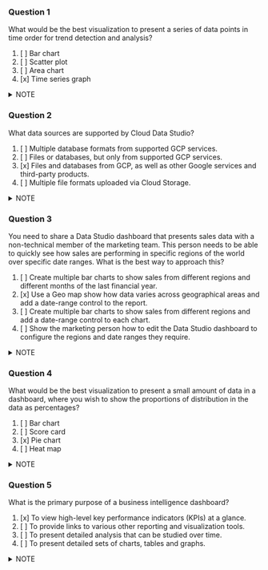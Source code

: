 ### Question 1

What would be the best visualization to present a series of data points in time order for trend detection and analysis?

1. [ ] Bar chart
2. [ ] Scatter plot
3. [ ] Area chart
4. [x] Time series graph

<details>
  <summary>NOTE</summary>

```
A time series chart shows how your data changes over a period of time.
```

</details>

### Question 2

What data sources are supported by Cloud Data Studio?

1. [ ] Multiple database formats from supported GCP services.
2. [ ] Files or databases, but only from supported GCP services.
3. [x] Files and databases from GCP, as well as other Google services and third-party products.
4. [ ] Multiple file formats uploaded via Cloud Storage.

<details>
  <summary>NOTE</summary>

```
There are over 200 different supported data connectors for Data Studio.
```

</details>

### Question 3

You need to share a Data Studio dashboard that presents sales data with a non-technical member of the marketing team.
This person needs to be able to quickly see how sales are performing in specific regions of the world over specific date
ranges. What is the best way to approach this?

1. [ ] Create multiple bar charts to show sales from different regions and different months of the last financial year.
2. [x] Use a Geo map show how data varies across geographical areas and add a date-range control to the report.
3. [ ] Create multiple bar charts to show sales from different regions and add a date-range control to each chart.
4. [ ] Show the marketing person how to edit the Data Studio dashboard to configure the regions and date ranges they
   require.

<details>
  <summary>NOTE</summary>

```
A geo map provides an easy way to visualize how a measurement varies across a geographic area. 
The date range control is a customizable calendar widget that enables your viewers to report change the time frame of a report.
```

</details>

### Question 4

What would be the best visualization to present a small amount of data in a dashboard, where you wish to show the
proportions of distribution in the data as percentages?

1. [ ] Bar chart
2. [ ] Score card
3. [x] Pie chart
4. [ ] Heat map

<details>
  <summary>NOTE</summary>

```
Pie charts display your data in a circular visualization, with sections (slices of the pie) representing your data series.
```

</details>

### Question 5

What is the primary purpose of a business intelligence dashboard?

1. [x] To view high-level key performance indicators (KPIs) at a glance.
2. [ ] To provide links to various other reporting and visualization tools.
3. [ ] To present detailed analysis that can be studied over time.
4. [ ] To present detailed sets of charts, tables and graphs.

<details>
  <summary>NOTE</summary>

```
A business intelligence dashboard (BI dashboard) is a data visualization tool that displays on a single screen
the status of business analytics metrics, key performance indicators (KPIs) and important data points for an organization,
department, team or process.
```

</details>
